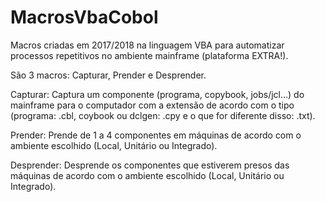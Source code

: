 # MacrosVbaCobol
Macros criadas em 2017/2018 na linguagem VBA para automatizar processos repetitivos no ambiente mainframe (plataforma EXTRA!).

São 3 macros: Capturar, Prender e Desprender.

Capturar: Captura um componente (programa, copybook, jobs/jcl...) do mainframe para o computador com a extensão de acordo com o tipo (programa: .cbl, coybook ou dclgen: .cpy e o que for diferente disso: .txt).

Prender: Prende de 1 a 4 componentes em máquinas de acordo com o ambiente escolhido (Local, Unitário ou Integrado).

Desprender: Desprende os componentes que estiverem presos das máquinas de acordo com o ambiente escolhido (Local, Unitário ou Integrado).
